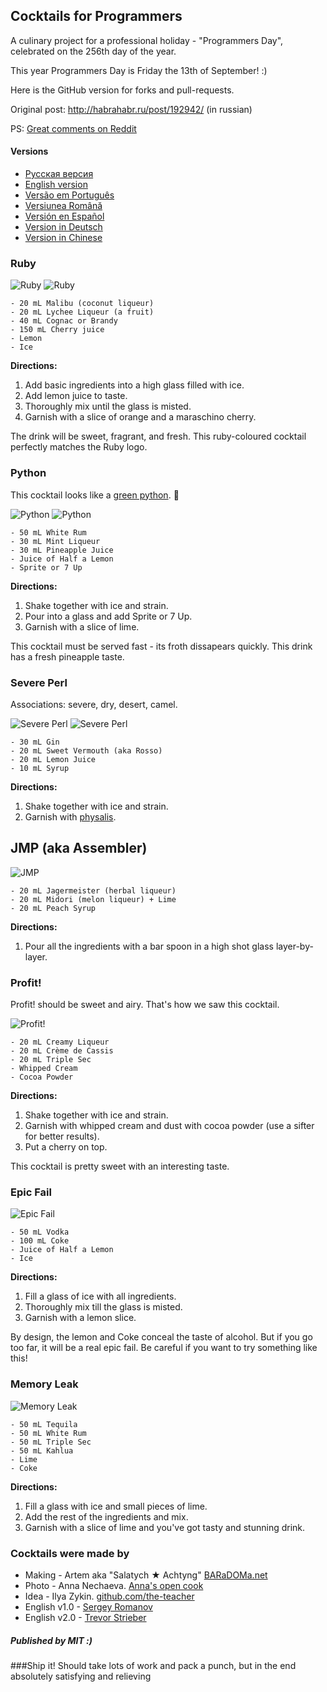 ## Cocktails for Programmers

A culinary project for a professional holiday - "Programmers Day", celebrated on the 256th day of the year.

This year Programmers Day is Friday the 13th of September! :)

Here is the GitHub version for forks and pull-requests.

Original post: http://habrahabr.ru/post/192942/ (in russian)

PS: [Great comments on Reddit](http://www.reddit.com/r/programming/comments/1m6n2g/cocktails_for_programmers/)

#### Versions

* [Pусская версия](README.md)
* [English version](cocktails_for_programers.md)
* [Versão em Português](coqueteis_para_programadores.md)
* [Versiunea Română](cocktailuri_pentru_programatori.md)
* [Versión en Español](cócteles_para_programadores.md)
* [Version in Deutsch](cocktails_fuer_programmierer.md)
* [Version in Chinese](程序员鸡尾酒.md)

### Ruby

<img src="http://habr.habrastorage.org/post_images/d9a/b87/91d/d9ab8791dff93a03020fc96faf408c48.jpg" alt="Ruby" title="Ruby" />

<img src="http://habr.habrastorage.org/post_images/c50/c74/b1b/c50c74b1bad7a7a785c5055eaeb6a0aa.jpg" alt="Ruby" title="Ruby" />

```
- 20 mL Malibu (coconut liqueur)
- 20 mL Lychee Liqueur (a fruit)
- 40 mL Cognac or Brandy
- 150 mL Cherry juice
- Lemon
- Ice
```

**Directions:**

1.  Add basic ingredients into a high glass filled with ice.
2.  Add lemon juice to taste.
3.  Thoroughly mix until the glass is misted.
4.  Garnish with a slice of orange and a maraschino cherry.

The drink will be sweet, fragrant, and fresh. This ruby-coloured cocktail perfectly matches the Ruby logo.

### Python

This cocktail looks like a [green python](https://www.google.ru/search?q=green+python&ie=UTF-8&tbm=isch&source=og). :snake:

<img src="http://habr.habrastorage.org/post_images/a81/043/540/a81043540b546fe94fd3f8228c1be439.jpg" alt="Python" title="Python" />

<img src="http://habr.habrastorage.org/post_images/8b2/170/619/8b21706197f93ffde4f8f1d7cb9c444b.jpg" alt="Python" title="Python" />

```
- 50 mL White Rum
- 30 mL Mint Liqueur
- 30 mL Pineapple Juice
- Juice of Half a Lemon
- Sprite or 7 Up
```

**Directions:**

1.  Shake together with ice and strain.
2.  Pour into a glass and add Sprite or 7 Up.
3.  Garnish with a slice of lime.

This cocktail must be served fast - its froth dissapears quickly. This drink has a fresh pineapple taste.

### Severe Perl

Associations: severe, dry, desert, camel.

<img src="http://habr.habrastorage.org/post_images/122/4c2/773/1224c27737964d566311aae4fae37829.jpg" alt="Severe Perl" title="Severe Perl" />

<img src="http://habr.habrastorage.org/post_images/335/a14/7a8/335a147a8eff811aa6cf6470c84181bd.jpg" alt="Severe Perl" title="Severe Perl" />

```
- 30 mL Gin
- 20 mL Sweet Vermouth (aka Rosso)
- 20 mL Lemon Juice
- 10 mL Syrup
```

**Directions:**

1.  Shake together with ice and strain.
2.  Garnish with [physalis](http://en.wikipedia.org/wiki/Physalis).

## JMP (aka Assembler)

<img src="http://habr.habrastorage.org/post_images/e40/2f5/004/e402f5004acdd7ad9f7d834fed1dc6f1.jpg" alt="JMP" title="JMP" />

```
- 20 mL Jagermeister (herbal liqueur)
- 20 mL Midori (melon liqueur) + Lime
- 20 mL Peach Syrup
```

**Directions:**

1.  Pour all the ingredients with a bar spoon in a high shot glass layer-by-layer.

### Profit!

Profit! should be sweet and airy. That's how we saw this cocktail.

<img src="http://habr.habrastorage.org/post_images/962/c3f/122/962c3f12264c8baf7c00d7f5c2322905.jpg" alt="Profit!" title="Profit!"/>

```
- 20 mL Creamy Liqueur
- 20 mL Crème de Cassis
- 20 mL Triple Sec
- Whipped Cream
- Cocoa Powder
```

**Directions:**

1.  Shake together with ice and strain.
2.  Garnish with whipped cream and dust with cocoa powder (use a sifter for better results).
3.  Put a cherry on top.

This cocktail is pretty sweet with an interesting taste.

### Epic Fail

<img src="http://habr.habrastorage.org/post_images/56f/3dc/235/56f3dc2353b0f845a3e8c29512f68dd7.jpg" alt="Epic Fail" title="Epic Fail" />

```
- 50 mL Vodka
- 100 mL Coke
- Juice of Half a Lemon
- Ice
```

**Directions:**

1.  Fill a glass of ice with all ingredients.
2.  Thoroughly mix till the glass is misted.
3.  Garnish with a lemon slice.

By design, the lemon and Coke conceal the taste of alcohol. But if you go too far, it will be a real epic fail. Be careful if you want to try something like this!

### Memory Leak

<img src="http://habr.habrastorage.org/post_images/6e8/159/0bf/6e81590bfa8295c4129415063b9ffde7.jpg" alt="Memory Leak" title="Memory Leak" />

```
- 50 mL Tequila
- 50 mL White Rum
- 50 mL Triple Sec
- 50 mL Kahlua
- Lime
- Coke
```

**Directions:**

1.  Fill a glass with ice and small pieces of lime.
2.  Add the rest of the ingredients and mix.
3.  Garnish with a slice of lime and you've got tasty and stunning drink.

### Cocktails were made by

* Making - Artem aka "Salatych ★ Achtyng" [BARaDOMa.net](http://vk.com/baradomanet)
* Photo - Anna Nechaeva. [Anna's open cook](http://open-cook.ru)
* Idea - Ilya Zykin. [github.com/the-teacher](https://github.com/the-teacher)
* English v1.0 - [Sergey Romanov](https://github.com/srg-rmnv)
* English v2.0 - [Trevor Strieber](https://github.com/TrevorS)

##### Published by MIT :)





###Ship it! Should take lots of work and pack a punch, but in the end absolutely satisfying and relieving 








